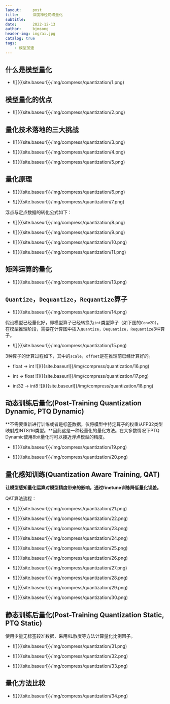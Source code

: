 ```yaml
---
layout:     post
title:      深度神经网络量化
subtitle:   
date:       2022-12-13
author:     bjmsong
header-img: img/ai.jpg
catalog: true
tags:
    - 模型加速
---
```


## 什么是模型量化

<ul> 
<li markdown="1">
![]({{site.baseurl}}/img/compress/quantization/1.png) 
</li> 
</ul> 



## 模型量化的优点

<ul> 
<li markdown="1">
![]({{site.baseurl}}/img/compress/quantization/2.png) 
</li> 
</ul> 



## 量化技术落地的三大挑战
<ul> 
<li markdown="1">
![]({{site.baseurl}}/img/compress/quantization/3.png) 
</li> 
</ul> 

<ul> 
<li markdown="1">
![]({{site.baseurl}}/img/compress/quantization/4.png) 
</li> 
</ul> 

<ul> 
<li markdown="1">
![]({{site.baseurl}}/img/compress/quantization/5.png) 
</li> 
</ul> 



## 量化原理

<ul> 
<li markdown="1">
![]({{site.baseurl}}/img/compress/quantization/6.png) 
</li> 
</ul> 

<ul> 
<li markdown="1">
![]({{site.baseurl}}/img/compress/quantization/7.png) 
</li> 
</ul> 

浮点与定点数据的转化公式如下：

<ul> 
<li markdown="1">
![]({{site.baseurl}}/img/compress/quantization/8.png) 
</li> 
</ul> 

<ul> 
<li markdown="1">
![]({{site.baseurl}}/img/compress/quantization/9.png) 
</li> 
</ul> 

<ul> 
<li markdown="1">
![]({{site.baseurl}}/img/compress/quantization/10.png) 
</li> 
</ul> 

<ul> 
<li markdown="1">
![]({{site.baseurl}}/img/compress/quantization/11.png) 
</li> 
</ul> 



## 矩阵运算的量化

<ul> 
<li markdown="1">
![]({{site.baseurl}}/img/compress/quantization/13.png) 
</li> 
</ul> 



## `Quantize`，`Dequantize`，`Requantize`算子

<ul> 
<li markdown="1">
![]({{site.baseurl}}/img/compress/quantization/14.png) 
</li> 
</ul> 

假设模型已经量化好，即模型算子已经转换为`int`类型算子（如下图的`Conv2D`）。在模型推理阶段，需要在计算图中插入`Quantize`，`Dequantize`，`Requantize`3种算子。

<ul> 
<li markdown="1">
![]({{site.baseurl}}/img/compress/quantization/15.png) 
</li> 
</ul> 

3种算子的计算过程如下，其中的`scale`，`offset`是在推理前已经计算好的。

<ul> 
<li markdown="1">
float -> int
![]({{site.baseurl}}/img/compress/quantization/16.png) 
</li> 
</ul> 

<ul> 
<li markdown="1">
int -> float
![]({{site.baseurl}}/img/compress/quantization/17.png) 
</li> 
</ul> 

<ul> 
<li markdown="1">
int32 -> int8
![]({{site.baseurl}}/img/compress/quantization/18.png) 
</li> 
</ul> 



## 动态训练后量化(Post-Training Quantization Dynamic, PTQ Dynamic)

**不需要重新进行训练或者是标签数据，仅将模型中特定算子的权重从FP32类型映射成INT8/16类型。**因此这是一种轻量化的量化方法。在大多数情况下PTQ Dynamic使用8bit量化时可以接近浮点模型的精度。

<ul> 
<li markdown="1">
![]({{site.baseurl}}/img/compress/quantization/19.png) 
</li> 
</ul> 

<ul> 
<li markdown="1">
![]({{site.baseurl}}/img/compress/quantization/20.png) 
</li> 
</ul> 




## 量化感知训练(Quantization Aware Training, QAT)

**让模型感知量化运算对模型精度带来的影响，通过finetune训练降低量化误差。**

QAT算法流程：

<ul> 
<li markdown="1">
![]({{site.baseurl}}/img/compress/quantization/21.png) 
</li> 
</ul> 

<ul> 
<li markdown="1">
![]({{site.baseurl}}/img/compress/quantization/22.png) 
</li> 
</ul> 

<ul> 
<li markdown="1">
![]({{site.baseurl}}/img/compress/quantization/23.png) 
</li> 
</ul> 

<ul> 
<li markdown="1">
![]({{site.baseurl}}/img/compress/quantization/24.png) 
</li> 
</ul> 

<ul> 
<li markdown="1">
![]({{site.baseurl}}/img/compress/quantization/25.png) 
</li> 
</ul> 

<ul> 
<li markdown="1">
![]({{site.baseurl}}/img/compress/quantization/26.png) 
</li> 
</ul> 

<ul> 
<li markdown="1">
![]({{site.baseurl}}/img/compress/quantization/27.png) 
</li> 
</ul> 

<ul> 
<li markdown="1">
![]({{site.baseurl}}/img/compress/quantization/28.png) 
</li> 
</ul> 

<ul> 
<li markdown="1">
![]({{site.baseurl}}/img/compress/quantization/29.png) 
</li> 
</ul> 

<ul> 
<li markdown="1">
![]({{site.baseurl}}/img/compress/quantization/30.png) 
</li> 
</ul> 




## 静态训练后量化(Post-Training Quantization Static, PTQ Static)

使用少量无标签较准数据，采用KL散度等方法计算量化比例因子。

<ul> 
<li markdown="1">
![]({{site.baseurl}}/img/compress/quantization/31.png) 
</li> 
</ul> 

<ul> 
<li markdown="1">
![]({{site.baseurl}}/img/compress/quantization/32.png) 
</li> 
</ul> 

<ul> 
<li markdown="1">
![]({{site.baseurl}}/img/compress/quantization/33.png) 
</li> 
</ul> 



## 量化方法比较

<ul> 
<li markdown="1">
![]({{site.baseurl}}/img/compress/quantization/34.png) 
</li> 
</ul> 


